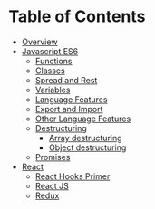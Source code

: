 # Table of Contents

- [Overview](./overview.md)
- [Javascript ES6](./es6/overview.md)
  - [Functions](./es6/functions.md)
  - [Classes](./es6/classes.md)
  - [Spread and Rest](./es6/spread-rest.md)
  - [Variables](./es6/variables.md)
  - [Language Features](./es6/language-features.md)
  - [Export and Import](./es6/export-import.md)
  - [Other Language Features](./es6/other-language-features.md)
  - [Destructuring](./es6/destructuring.md)
    - [Array destructuring](./es6/destructuring/array.md)
    - [Object destructuring](./es6/destructuring/object.md)
  - [Promises](./es6/promises.md)
- [React]()
  - [React Hooks Primer](./es6/react/react-hooks.md)
  - [React JS]()
  - [Redux](./es6/react/redux.md)
